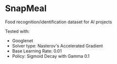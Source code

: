 # SnapMeal

Food recognition/identification dataset for AI projects

Tested with:
* Googlenet
* Solver type: Nasterov's Accelerated Gradient
* Base Learning Rate: 0.01
* Policy: Sigmoid Decay with Gamma 0.1
